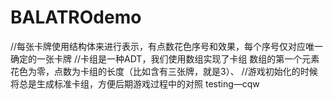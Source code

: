 # BALATROdemo

//每张卡牌使用结构体来进行表示，有点数花色序号和效果，每个序号仅对应唯一确定的一张卡牌
//卡组是一种ADT，我们使用数组实现了卡组 数组的第一个元素花色为零，点数为卡组的长度（比如含有三张牌，就是3）、
//游戏初始化的时候将总是生成标准卡组，方便后期游戏过程中的对照
testing—cqw
